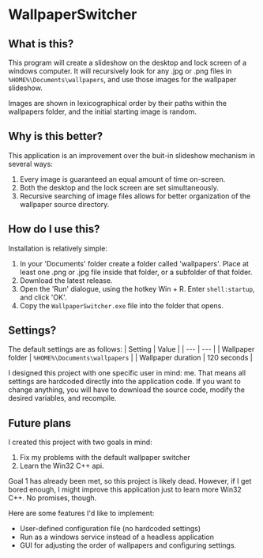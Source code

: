 # WallpaperSwitcher

## What is this?
This program will create a slideshow on the desktop and lock screen of a
windows computer. It will recursively look for any .jpg or .png files in
`%HOME%\Documents\wallpapers`, and use those images for the wallpaper slideshow.

Images are shown in lexicographical order by their paths within the wallpapers
folder, and the initial starting image is random.

## Why is this better?
This application is an improvement over the buit-in slideshow mechanism in
several ways:
1. Every image is guaranteed an equal amount of time on-screen.
2. Both the desktop and the lock screen are set simultaneously.
3. Recursive searching of image files allows for better organization of the
wallpaper source directory.

## How do I use this?
Installation is relatively simple:
1. In your 'Documents' folder create a folder called 'wallpapers'. Place at
least one .png or .jpg file inside that folder, or a subfolder of that folder.
2. Download the latest release.
3. Open the 'Run' dialogue, using the hotkey Win + R. Enter `shell:startup`,
and click 'OK'.
4. Copy the `WallpaperSwitcher.exe` file into the folder that opens.

## Settings?
The default settings are as follows:
| Setting | Value |
| --- | --- |
| Wallpaper folder | `%HOME%\Documents\wallpapers` |
| Wallpaper duration | 120 seconds |

I designed this project with one specific user in mind: me. That means all
settings are hardcoded directly into the application code. If you want to
change anything, you will have to download the source code, modify the 
desired variables, and recompile.

## Future plans
I created this project with two goals in mind:
1. Fix my problems with the default wallpaper switcher
2. Learn the Win32 C++ api.

Goal 1 has already been met, so this project is likely dead. However,
if I get bored enough, I might improve this application just to learn more
Win32 C++. No promises, though.

Here are some features I'd like to implement:
- User-defined configuration file (no hardcoded settings)
- Run as a windows service instead of a headless application
- GUI for adjusting the order of wallpapers and configuring settings.

